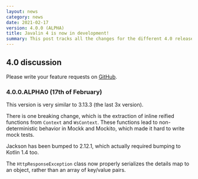 ```yaml
---
layout: news
category: news
date: 2021-02-17
version: 4.0.0 (ALPHA)
title: Javalin 4 is now in development!
summary: This post tracks all the changes for the different 4.0 releases (ALPHAs and RCs).
---
```


## 4.0 discussion

Please write your feature requests on <a href="https://github.com/tipsy/javalin/issues/1172">GitHub</a>.

### 4.0.0.ALPHA0 (17th of February)

This version is very similar to 3.13.3 (the last 3x version).

There is one breaking change, which is the extraction of inline reified functions from `Context` and `WsContext`.
These functions lead to non-deterministic behavior in Mockk and Mockito, which made it hard to write mock tests.

Jackson has been bumped to 2.12.1, which actually required bumping to Kotlin 1.4 too.

The `HttpResponseException` class now properly serializes the details map to an object, rather than an array of key/value pairs.
